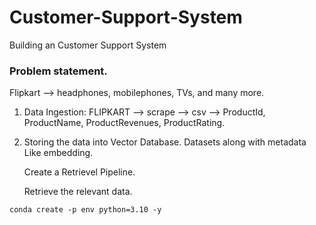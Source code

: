 # Customer-Support-System
Building an Customer Support System

### Problem statement.

Flipkart --> headphones, mobilephones, TVs, and many more. 
1. Data Ingestion:
    FLIPKART --> scrape --> csv --> ProductId, ProductName, ProductRevenues, ProductRating.

2. Storing the data into Vector Database. 
    Datasets along with metadata Like embedding. 

    Create a Retrievel Pipeline. 

    Retrieve the relevant data. 

`
conda create -p env python=3.10 -y
`